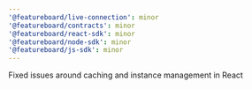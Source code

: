 ```yaml
---
'@featureboard/live-connection': minor
'@featureboard/contracts': minor
'@featureboard/react-sdk': minor
'@featureboard/node-sdk': minor
'@featureboard/js-sdk': minor
---
```


Fixed issues around caching and instance management in React
